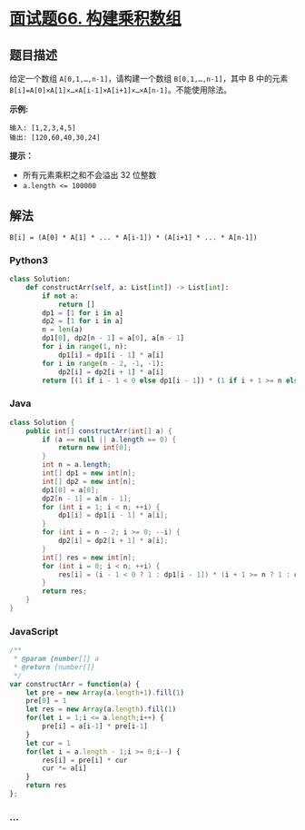 # [面试题66. 构建乘积数组](https://leetcode-cn.com/problems/gou-jian-cheng-ji-shu-zu-lcof/)

## 题目描述
<!-- 这里写题目描述 -->

给定一个数组 `A[0,1,…,n-1]`，请构建一个数组 `B[0,1,…,n-1]`，其中 B 中的元素 `B[i]=A[0]×A[1]×…×A[i-1]×A[i+1]×…×A[n-1]`。不能使用除法。

**示例:**

```
输入: [1,2,3,4,5]
输出: [120,60,40,30,24]
```

**提示：**

- 所有元素乘积之和不会溢出 32 位整数
- `a.length <= 100000`


## 解法
<!-- 这里可写通用的实现逻辑 -->
`B[i] = (A[0] * A[1] * ... * A[i-1]) * (A[i+1] * ... * A[n-1])`

<!-- tabs:start -->

### **Python3**
<!-- 这里可写当前语言的特殊实现逻辑 -->

```python
class Solution:
    def constructArr(self, a: List[int]) -> List[int]:
        if not a:
            return []
        dp1 = [1 for i in a]
        dp2 = [1 for i in a]
        n = len(a)
        dp1[0], dp2[n - 1] = a[0], a[n - 1]
        for i in range(1, n):
            dp1[i] = dp1[i - 1] * a[i]
        for i in range(n - 2, -1, -1):
            dp2[i] = dp2[i + 1] * a[i]
        return [(1 if i - 1 < 0 else dp1[i - 1]) * (1 if i + 1 >= n else dp2[i + 1]) for i in range(0, n)]
```

### **Java**
<!-- 这里可写当前语言的特殊实现逻辑 -->

```java
class Solution {
    public int[] constructArr(int[] a) {
        if (a == null || a.length == 0) {
            return new int[0];
        }
        int n = a.length;
        int[] dp1 = new int[n];
        int[] dp2 = new int[n];
        dp1[0] = a[0];
        dp2[n - 1] = a[n - 1];
        for (int i = 1; i < n; ++i) {
            dp1[i] = dp1[i - 1] * a[i];
        }
        for (int i = n - 2; i >= 0; --i) {
            dp2[i] = dp2[i + 1] * a[i];
        }
        int[] res = new int[n];
        for (int i = 0; i < n; ++i) {
            res[i] = (i - 1 < 0 ? 1 : dp1[i - 1]) * (i + 1 >= n ? 1 : dp2[i + 1]);
        }
        return res;
    }
}
```

### **JavaScript**
```js
/**
 * @param {number[]} a
 * @return {number[]}
 */
var constructArr = function(a) {
    let pre = new Array(a.length+1).fill(1)
    pre[0] = 1
    let res = new Array(a.length).fill(1)
    for(let i = 1;i <= a.length;i++) {
        pre[i] = a[i-1] * pre[i-1]
    }
    let cur = 1
    for(let i = a.length - 1;i >= 0;i--) {
        res[i] = pre[i] * cur
        cur *= a[i]
    }
    return res
};
```

### **...**
```

```

<!-- tabs:end -->